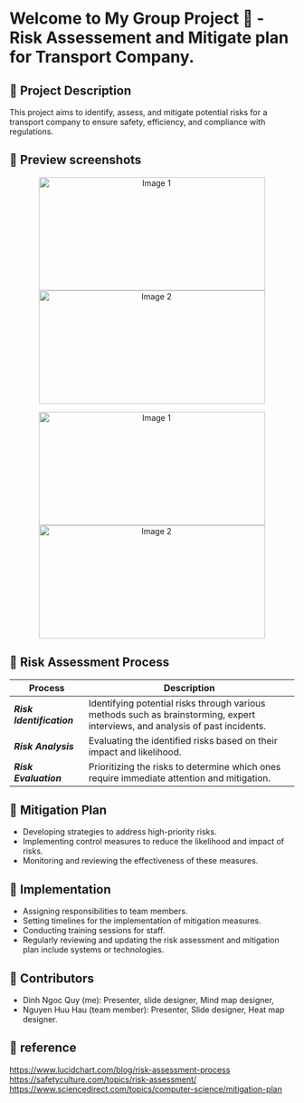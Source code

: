 # Welcome to My Group Project 👋 - Risk Assessement and Mitigate plan for Transport Company.

## :large_blue_diamond: Project Description
This project aims to identify, assess, and mitigate potential risks for a transport company to ensure safety, efficiency, and compliance with regulations.

## :large_blue_diamond: Preview screenshots
<p align="center">
  <img src="https://github.com/quydinh2363/risk_assessment_and_mitigate_plan_for_transport_company/blob/main/images/image1.png" alt="Image 1" width="400" height="200" />
  <img src="https://github.com/quydinh2363/risk_assessment_and_mitigate_plan_for_transport_company/blob/main/images/image2.png" alt="Image 2" width="400" height="200" />
</p>
<p align="center">
  <img src="https://github.com/quydinh2363/risk_assessment_and_mitigate_plan_for_transport_company/blob/main/HEATMAP.png" alt="Image 1" width="400" height="200" />
  <img src="https://github.com/quydinh2363/risk_assessment_and_mitigate_plan_for_transport_company/blob/main/MINDMAP%20OVERVIEW.png" alt="Image 2" width="400" height="200" />
</p>

## :large_blue_diamond: Risk Assessment Process
| Process                   | Description                                                                                  |
|-------------------------|----------------------------------------------------------------------------------------------|
| ___Risk Identification___    | Identifying potential risks through various methods such as brainstorming, expert interviews, and analysis of past incidents. |
| ___Risk Analysis___           | Evaluating the identified risks based on their impact and likelihood.                         |
| ___Risk Evaluation___       | Prioritizing the risks to determine which ones require immediate attention and mitigation.    |

## :large_blue_diamond: Mitigation Plan
- Developing strategies to address high-priority risks.
- Implementing control measures to reduce the likelihood and impact of risks.
- Monitoring and reviewing the effectiveness of these measures.

## :large_blue_diamond: Implementation
- Assigning responsibilities to team members.
- Setting timelines for the implementation of mitigation measures.
- Conducting training sessions for staff.
- Regularly reviewing and updating the risk assessment and mitigation plan include systems or technologies.

## :large_blue_diamond: Contributors
- Dinh Ngoc Quy (me): Presenter, slide designer, Mind map designer, 
- Nguyen Huu Hau (team member): Presenter, Slide designer, Heat map designer.

## :large_blue_diamond: reference
https://www.lucidchart.com/blog/risk-assessment-process
https://safetyculture.com/topics/risk-assessment/
https://www.sciencedirect.com/topics/computer-science/mitigation-plan

  









